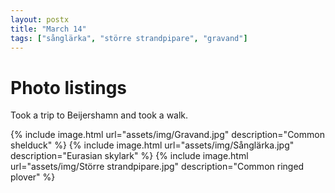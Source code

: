 ```yaml
---
layout: postx
title: "March 14"
tags: ["sånglärka", "större strandpipare", "gravand"]
---
```

# Photo listings
Took a trip to Beijershamn and took a walk.

{% include image.html url="assets/img/Gravand.jpg" description="Common shelduck" %}
{% include image.html url="assets/img/Sånglärka.jpg" description="Eurasian skylark" %}
{% include image.html url="assets/img/Större strandpipare.jpg" description="Common ringed plover" %}
